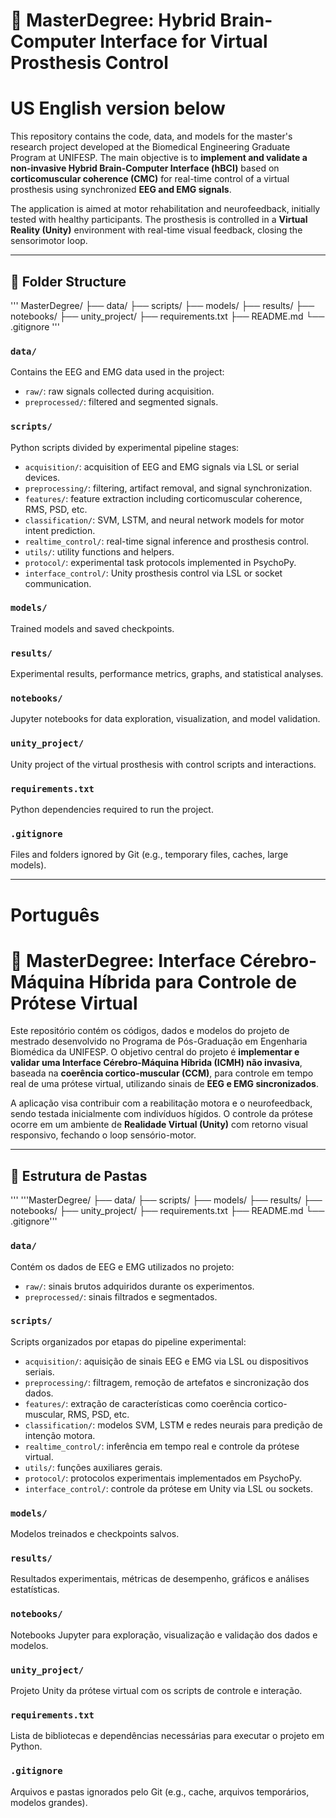 # 🧠 MasterDegree: Hybrid Brain-Computer Interface for Virtual Prosthesis Control

# **US English version below**

This repository contains the code, data, and models for the master's research project developed at the Biomedical Engineering Graduate Program at UNIFESP. The main objective is to **implement and validate a non-invasive Hybrid Brain-Computer Interface (hBCI)** based on **corticomuscular coherence (CMC)** for real-time control of a virtual prosthesis using synchronized **EEG and EMG signals**.

The application is aimed at motor rehabilitation and neurofeedback, initially tested with healthy participants. The prosthesis is controlled in a **Virtual Reality (Unity)** environment with real-time visual feedback, closing the sensorimotor loop.

---

## 📂 Folder Structure
'''
MasterDegree/
├── data/
├── scripts/
├── models/
├── results/
├── notebooks/
├── unity_project/
├── requirements.txt
├── README.md
└── .gitignore
'''


### `data/`
Contains the EEG and EMG data used in the project:
- `raw/`: raw signals collected during acquisition.
- `preprocessed/`: filtered and segmented signals.

### `scripts/`
Python scripts divided by experimental pipeline stages:
- `acquisition/`: acquisition of EEG and EMG signals via LSL or serial devices.
- `preprocessing/`: filtering, artifact removal, and signal synchronization.
- `features/`: feature extraction including corticomuscular coherence, RMS, PSD, etc.
- `classification/`: SVM, LSTM, and neural network models for motor intent prediction.
- `realtime_control/`: real-time signal inference and prosthesis control.
- `utils/`: utility functions and helpers.
- `protocol/`: experimental task protocols implemented in PsychoPy.
- `interface_control/`: Unity prosthesis control via LSL or socket communication.

### `models/`
Trained models and saved checkpoints.

### `results/`
Experimental results, performance metrics, graphs, and statistical analyses.

### `notebooks/`
Jupyter notebooks for data exploration, visualization, and model validation.

### `unity_project/`
Unity project of the virtual prosthesis with control scripts and interactions.

### `requirements.txt`
Python dependencies required to run the project.

### `.gitignore`
Files and folders ignored by Git (e.g., temporary files, caches, large models).

---

# **Português**

# 🧠 MasterDegree: Interface Cérebro-Máquina Híbrida para Controle de Prótese Virtual

Este repositório contém os códigos, dados e modelos do projeto de mestrado desenvolvido no Programa de Pós-Graduação em Engenharia Biomédica da UNIFESP. O objetivo central do projeto é **implementar e validar uma Interface Cérebro-Máquina Híbrida (ICMH) não invasiva**, baseada na **coerência cortico-muscular (CCM)**, para controle em tempo real de uma prótese virtual, utilizando sinais de **EEG e EMG sincronizados**.

A aplicação visa contribuir com a reabilitação motora e o neurofeedback, sendo testada inicialmente com indivíduos hígidos. O controle da prótese ocorre em um ambiente de **Realidade Virtual (Unity)** com retorno visual responsivo, fechando o loop sensório-motor.

---

## 📂 Estrutura de Pastas
'''
'''MasterDegree/
├── data/
├── scripts/
├── models/
├── results/
├── notebooks/
├── unity_project/
├── requirements.txt
├── README.md
└── .gitignore'''

### `data/`
Contém os dados de EEG e EMG utilizados no projeto:
- `raw/`: sinais brutos adquiridos durante os experimentos.
- `preprocessed/`: sinais filtrados e segmentados.

### `scripts/`
Scripts organizados por etapas do pipeline experimental:
- `acquisition/`: aquisição de sinais EEG e EMG via LSL ou dispositivos seriais.
- `preprocessing/`: filtragem, remoção de artefatos e sincronização dos dados.
- `features/`: extração de características como coerência cortico-muscular, RMS, PSD, etc.
- `classification/`: modelos SVM, LSTM e redes neurais para predição de intenção motora.
- `realtime_control/`: inferência em tempo real e controle da prótese virtual.
- `utils/`: funções auxiliares gerais.
- `protocol/`: protocolos experimentais implementados em PsychoPy.
- `interface_control/`: controle da prótese em Unity via LSL ou sockets.

### `models/`
Modelos treinados e checkpoints salvos.

### `results/`
Resultados experimentais, métricas de desempenho, gráficos e análises estatísticas.

### `notebooks/`
Notebooks Jupyter para exploração, visualização e validação dos dados e modelos.

### `unity_project/`
Projeto Unity da prótese virtual com os scripts de controle e interação.

### `requirements.txt`
Lista de bibliotecas e dependências necessárias para executar o projeto em Python.

### `.gitignore`
Arquivos e pastas ignorados pelo Git (e.g., cache, arquivos temporários, modelos grandes).
